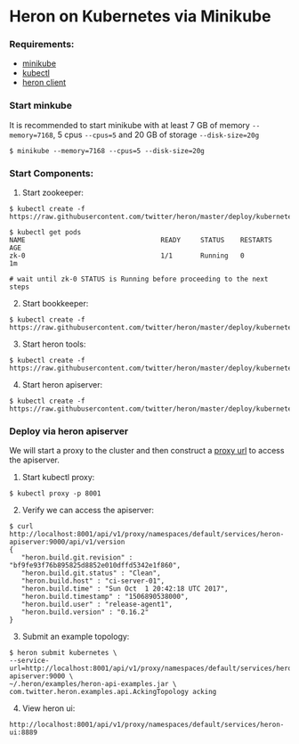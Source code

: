 # Heron on Kubernetes via Minikube


### Requirements:
* [minikube](https://kubernetes.io/docs/getting-started-guides/minikube/#installation)
* [kubectl](https://kubernetes.io/docs/tasks/kubectl/install/)
* [heron client](https://twitter.github.io/heron/docs/getting-started/)


### Start minkube
It is recommended to start minikube with at least 7 GB of memory ```--memory=7168```, 
5 cpus ```--cpus=5``` and 20 GB of storage ```--disk-size=20g```
```shell
$ minikube --memory=7168 --cpus=5 --disk-size=20g
```

### Start Components:

1. Start zookeeper:

```shell
$ kubectl create -f https://raw.githubusercontent.com/twitter/heron/master/deploy/kubernetes/minikube/zookeeper.yaml

$ kubectl get pods
NAME                                  READY     STATUS    RESTARTS   AGE
zk-0                                  1/1       Running   0          1m

# wait until zk-0 STATUS is Running before proceeding to the next steps

```

2. Start bookkeeper:
```shell
$ kubectl create -f https://raw.githubusercontent.com/twitter/heron/master/deploy/kubernetes/minikube/bookkeeper.yaml
```

3. Start heron tools:
```shell
$ kubectl create -f https://raw.githubusercontent.com/twitter/heron/master/deploy/kubernetes/minikube/tools.yaml
```

4. Start heron apiserver:
```shell
$ kubectl create -f https://raw.githubusercontent.com/twitter/heron/master/deploy/kubernetes/minikube/apiserver.yaml
```

### Deploy via heron apiserver
We will start a proxy to the cluster and then construct a [proxy url](https://kubernetes.io/docs/tasks/administer-cluster/access-cluster-services/#manually-constructing-apiserver-proxy-urls) to access the apiserver.


1. Start kubectl proxy:
```shell
$ kubectl proxy -p 8001
```

2. Verify we can access the apiserver:

```shell
$ curl http://localhost:8001/api/v1/proxy/namespaces/default/services/heron-apiserver:9000/api/v1/version
{
   "heron.build.git.revision" : "bf9fe93f76b895825d8852e010dffd5342e1f860",
   "heron.build.git.status" : "Clean",
   "heron.build.host" : "ci-server-01",
   "heron.build.time" : "Sun Oct  1 20:42:18 UTC 2017",
   "heron.build.timestamp" : "1506890538000",
   "heron.build.user" : "release-agent1",
   "heron.build.version" : "0.16.2"
}
```

3. Submit an example topology:
```shell
$ heron submit kubernetes \
--service-url=http://localhost:8001/api/v1/proxy/namespaces/default/services/heron-apiserver:9000 \
~/.heron/examples/heron-api-examples.jar \
com.twitter.heron.examples.api.AckingTopology acking
```

4. View heron ui:
```
http://localhost:8001/api/v1/proxy/namespaces/default/services/heron-ui:8889
```
